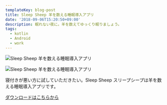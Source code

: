 ```yaml
---
templateKey: blog-post
title: Sleep Sheep 羊を数える睡眠導入アプリ
date: '2018-09-06T15:20:50+09:00'
description: 眠れない夜に。羊を数えてゆっくり眠りましょう。
tags:
  - kotlin
  - Android
  - work
---
```

![Sleep Sheep 羊を数える睡眠導入アプリ](/img/sleepsheep_header.png)

![Sleep Sheep 羊を数える睡眠導入アプリ](/img/sleepsheep_02.jpg)

寝付きが悪い方に試していただきたい。Sleep Sheep スリープシープは羊を数える睡眠導入アプリです。

[ダウンロードはこちらから](https://play.google.com/store/apps/details?id=tk.httpcarabineer.sleepsheep)
